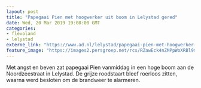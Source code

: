 ```yaml
---
layout: post
title: "Papegaai Pien met hoogwerker uit boom in Lelystad gered"
date: Wed, 20 Mar 2019 19:08:00 GMT
categories: 
- flevoland 
- lelystad 
externe_link: "https://www.ad.nl/lelystad/papegaai-pien-met-hoogwerker-uit-boom-in-lelystad-gered~a8f2be83/"
feature_image: "https://images2.persgroep.net/rcs/RZawEck4nZMPpWoXRBl9m4_bkdY/diocontent/143840419/_fitwidth/400/?appId=21791a8992982cd8da851550a453bd7f&quality=0.7"
---
```


Met angst en beven zat papegaai Pien vanmiddag in een hoge boom aan de Noordzeestraat in Lelystad. De grijze roodstaart bleef roerloos zitten, waarna werd besloten om de brandweer te alarmeren.

